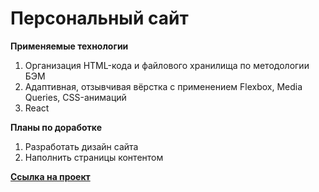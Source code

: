 # Персональный сайт

**Применяемые технологии**
1. Организация HTML-кода и файлового хранилища по методологии БЭМ
2. Адаптивная, отзывчивая вёрстка с применением Flexbox, Media Queries, CSS-анимаций
3. React

**Планы по доработке**
1. Разработать дизайн сайта
2. Наполнить страницы контентом

**[Ссылка на проект](https://konstantinovmax.github.io/knstntnv)**